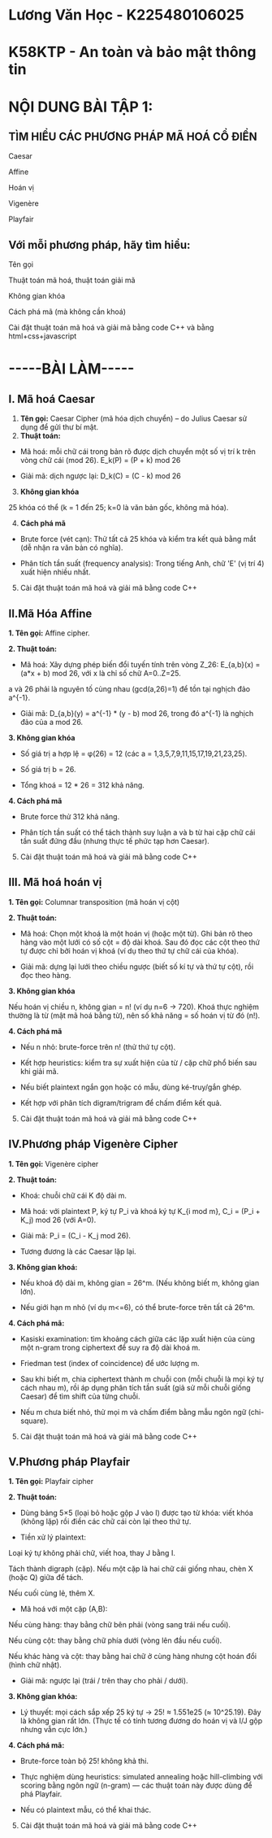 # Lương Văn Học - K225480106025
# K58KTP - An toàn và bảo mật thông tin
# NỘI DUNG BÀI TẬP 1:
## TÌM HIỂU CÁC PHƯƠNG PHÁP MÃ HOÁ CỔ ĐIỂN
Caesar

Affine

Hoán vị

Vigenère

Playfair
## Với mỗi phương pháp, hãy tìm hiểu:
Tên gọi

Thuật toán mã hoá, thuật toán giải mã

Không gian khóa

Cách phá mã (mà không cần khoá)

Cài đặt thuật toán mã hoá và giải mã bằng code C++ và bằng html+css+javascript

# -----BÀI LÀM-----
## I. Mã hoá Caesar

1. **Tên gọi:** Caesar Cipher (mã hóa dịch chuyển) – do Julius Caesar sử dụng để gửi thư bí mật.
2. **Thuật toán:**
- Mã hoá: mỗi chữ cái trong bản rõ được dịch chuyển một số vị trí k trên vòng chữ cái (mod 26).
E_k(P) = (P + k) mod 26

- Giải mã: dịch ngược lại:
D_k(C) = (C - k) mod 26
3. **Không gian khóa**

25 khóa có thể (k = 1 đến 25; k=0 là văn bản gốc, không mã hóa).

4. **Cách phá mã**

- Brute force (vét cạn): Thử tất cả 25 khóa và kiểm tra kết quả bằng mắt (dễ nhận ra văn bản có nghĩa).

- Phân tích tần suất (frequency analysis): Trong tiếng Anh, chữ 'E' (vị trí 4) xuất hiện nhiều nhất.

5. Cài đặt thuật toán mã hoá và giải mã bằng code C++

## II.Mã Hóa Affine
**1. Tên gọi:** Affine cipher.

**2. Thuật toán:**
- Mã hoá: Xây dựng phép biến đổi tuyến tính trên vòng Z_26: E_{a,b}(x) = (a*x + b) mod 26, với x là chỉ số chữ A=0..Z=25.

a và 26 phải là nguyên tố cùng nhau (gcd(a,26)=1) để tồn tại nghịch đảo a^{-1}.

- Giải mã: D_{a,b}(y) = a^{-1} * (y - b) mod 26, trong đó a^{-1} là nghịch đảo của a mod 26.

**3. Không gian khóa**

- Số giá trị a hợp lệ = φ(26) = 12 (các a = 1,3,5,7,9,11,15,17,19,21,23,25).

- Số giá trị b = 26.

- Tổng khoá = 12 * 26 = 312 khả năng.
   
**4. Cách phá mã**

- Brute force thử 312 khả năng.

- Phân tích tần suất có thể tách thành suy luận a và b từ hai cặp chữ cái tần suất đứng đầu (nhưng thực tế phức tạp hơn Caesar).

5. Cài đặt thuật toán mã hoá và giải mã bằng code C++

## III. Mã hoá hoán vị 

**1. Tên gọi:** Columnar transposition (mã hoán vị cột)

**2. Thuật toán:**
- Mã hoá: Chọn một khoá là một hoán vị (hoặc một từ). Ghi bản rõ theo hàng vào một lưới có số cột = độ dài khoá. Sau đó đọc các cột theo thứ tự được chỉ bởi hoán vị khoá (ví dụ theo thứ tự chữ cái của khóa).

- Giải mã: dựng lại lưới theo chiều ngược (biết số kí tự và thứ tự cột), rồi đọc theo hàng.

**3. Không gian khóa**

Nếu hoán vị chiều n, không gian = n! (ví dụ n=6 → 720). Khoá thực nghiệm thường là từ (mật mã hoá bằng từ), nên số khả năng = số hoán vị từ đó (n!).

**4. Cách phá mã**
- Nếu n nhỏ: brute-force trên n! (thử thứ tự cột).

- Kết hợp heuristics: kiểm tra sự xuất hiện của từ / cặp chữ phổ biến sau khi giải mã.

- Nếu biết plaintext ngắn gọn hoặc có mẫu, dùng ké-truy/gắn ghép.

- Kết hợp với phân tích digram/trigram để chấm điểm kết quả.

5. Cài đặt thuật toán mã hoá và giải mã bằng code C++

## IV.Phương pháp Vigenère Cipher
**1. Tên gọi:** Vigenère cipher

**2. Thuật toán:**

- Khoá: chuỗi chữ cái K độ dài m.

- Mã hoá: với plaintext P, ký tự P_i và khoá ký tự K_{i mod m}, C_i = (P_i + K_j) mod 26 (với A=0).

- Giải mã: P_i = (C_i - K_j mod 26).

- Tương đương là các Caesar lặp lại.

**3. Không gian khoá:**

- Nếu khoá độ dài m, không gian = 26^m. (Nếu không biết m, không gian lớn).

- Nếu giới hạn m nhỏ (ví dụ m<=6), có thể brute-force trên tất cả 26^m.

**4. Cách phá mã:**

- Kasiski examination: tìm khoảng cách giữa các lặp xuất hiện của cùng một n-gram trong ciphertext để suy ra độ dài khoá m.

- Friedman test (index of coincidence) để ước lượng m.

- Sau khi biết m, chia ciphertext thành m chuỗi con (mỗi chuỗi là mọi ký tự cách nhau m), rồi áp dụng phân tích tần suất (giả sử mỗi chuỗi giống Caesar) để tìm shift của từng chuỗi.

- Nếu m chưa biết nhỏ, thử mọi m và chấm điểm bằng mẫu ngôn ngữ (chi-square).

5. Cài đặt thuật toán mã hoá và giải mã bằng code C++

## V.Phương pháp Playfair

**1. Tên gọi:** Playfair cipher

**2. Thuật toán:**

- Dùng bảng 5×5 (loại bỏ hoặc gộp J vào I) được tạo từ khóa: viết khóa (không lặp) rồi điền các chữ cái còn lại theo thứ tự.

- Tiền xử lý plaintext:

Loại ký tự không phải chữ, viết hoa, thay J bằng I.

Tách thành digraph (cặp). Nếu một cặp là hai chữ cái giống nhau, chèn X (hoặc Q) giữa để tách.

Nếu cuối cùng lẻ, thêm X.

- Mã hoá với một cặp (A,B):

Nếu cùng hàng: thay bằng chữ bên phải (vòng sang trái nếu cuối).

Nếu cùng cột: thay bằng chữ phía dưới (vòng lên đầu nếu cuối).

Nếu khác hàng và cột: thay bằng hai chữ ở cùng hàng nhưng cột hoán đổi (hình chữ nhật).

- Giải mã: ngược lại (trái / trên thay cho phải / dưới).

**3. Không gian khóa:**

- Lý thuyết: mọi cách sắp xếp 25 ký tự → 25! ≈ 1.551e25 (≈ 10^25.19). Đây là không gian rất lớn. (Thực tế có tính tương đương do hoán vị và I/J gộp nhưng vẫn cực lớn.)

**4. Cách phá mã:**

- Brute-force toàn bộ 25! không khả thi.

- Thực nghiệm dùng heuristics: simulated annealing hoặc hill-climbing với scoring bằng ngôn ngữ (n-gram) — các thuật toán này được dùng để phá Playfair.

- Nếu có plaintext mẫu, có thể khai thác.
5. Cài đặt thuật toán mã hoá và giải mã bằng code C++

